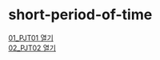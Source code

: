 # short-period-of-time

<a href="https://j45bongsik.github.io/short-period-of-time/01_PJT01/워크트로닉스/build/html/00_coding_list.html">01_PJT01 열기</a>
<br>
<a href="https://j45bongsik.github.io/short-period-of-time/02_PJT02/index.html">02_PJT02 열기</a>
<br>
